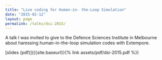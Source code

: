 ```yaml
---
title: "Live coding for Human-in- the-Loop Simulation"
date: "2015-02-12"
layout: page
permalink: /talks/dsi-2015/
---
```


A talk I was invited to give to the Defence Sciences Institute in Melbourne
about haressing human-in-the-loop simulation codes with Extempore.

[slides (pdf)]({{site.baseurl}}{% link assets/pdf/dsi-2015.pdf %})


